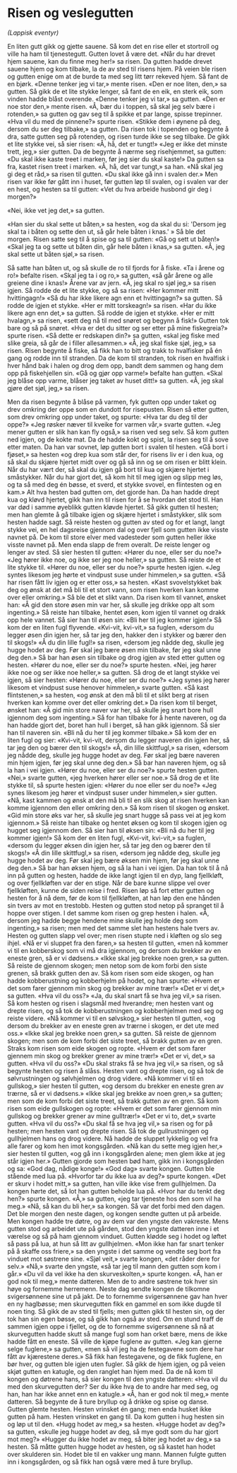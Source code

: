 # Risen og veslegutten
*(Lappisk eventyr)*

En liten gutt gikk og gjette sauene. Så kom det en rise eller et stortroll og ville ha ham til tjenestegutt. Gutten lovet å være det. «Når du har drevet hjem sauene, kan du finne meg her!» sa risen. Da gutten hadde drevet sauene hjem og kom tilbake, la de av sted til risens hjem. På veien ble risen og gutten enige om at de burde ta med seg litt tørr rekeved hjem. Så fant de en bjørk. «Denne tenker jeg vi tar,» mente risen. «Den er noe liten, den,» sa gutten. Så gikk de et lite stykke lenger, så fant de en eik, en sterk eik, som vinden hadde blåst overende. «Denne tenker jeg vi tar,» sa gutten. «Den er noe stor den,» mente risen. «Å, bær du i toppen, så skal jeg selv bære i rotenden,» sa gutten og gav seg til å spikke et par lange, spisse trepinner. «Hva vil du med de pinnene?» spurte risen. «Stikke dem i øynene på deg, dersom du ser deg tilbake,» sa gutten. Da risen tok i topenden og begynte å dra, satte gutten seg på rotenden, og risen turde ikke se seg tilbake. De gikk et lite stykke vei, så sier risen: «Å, hå, det er tungt!» «Jeg er ikke det minste trett, jeg,» sier gutten. Da de begynte å nærme seg risehjemmet, sa gutten: «Du skal ikke kaste treet i marken, før jeg sier du skal kaste!» Da gutten sa fra, kastet risen treet i marken. «Å, hå, det var tungt,» sa han. «Nå skal jeg gi deg et råd,» sa risen til gutten. «Du skal ikke gå inn i svalen der.» Men risen var ikke før gått inn i huset, før gutten løp til svalen, og i svalen var der en hest, og hesten sa til gutten: «Vet du hva arbeide husbond gir deg i morgen?»

«Nei, ikke vet jeg det,» sa gutten.

«Han sier du skal sette ut båten,» sa hesten, «og da skal du si: 'Dersom jeg skal ta i båten og sette den ut, så går hele båten i knas.' » Så ble det morgen. Risen satte seg til å spise og sa til gutten: «Gå og sett ut båten!» «Skal jeg ta og sette ut båten din, går hele båten i knas,» sa gutten. «Å, jeg skal sette ut båten sjøl,» sa risen.

Så satte han båten ut, og så skulle de ro til fjords for å fiske. «Ta i årene og ro!» befalte risen. «Skal jeg ta i og ro,» sa gutten, «så går årene og alle greiene dine i knas!» Årene var av jern. «Å, jeg skal ro sjøl jeg,» sa risen igjen. Så rodde de et lite stykke, og så sa risen: «Her kommer mitt hvittingagn!» «Så du har ikke likere agn enn et hvittingagn?» sa gutten. Så rodde de igjen et stykke. «Her er mitt torskeagn!» sa risen. «Har du ikke likere agn enn det,» sa gutten. Så rodde de igjen et stykke. «Her er mitt hvalagn,» sa risen, «sett deg nå til med snøret og begynn å fisk!» Gutten tok bare og så på snøret. «Hva er det du sitter og ser etter på mine fiskegreia?» spurte risen. «Så dette er redskapen din?» sa gutten, «skal jeg fiske med slike greia, så går de i filler allesammen.» «Å, jeg skal fiske sjøl, jeg,» sa risen. Risen begynte å fiske, så fikk han to bitt og trakk to hvalfisker på én gang og rodde inn til stranden. Da de kom til stranden, tok risen en hvalfisk i hver hånd bak i halen og drog dem opp, bandt dem sammen og hang dem opp på fiskehjellen sin. «Gå og gjør opp varme!» befalte han gutten. «Skal jeg blåse opp varme, blåser jeg taket av huset ditt!» sa gutten. «Å, jeg skal gjøre det sjøl, jeg,» sa risen.

Men da risen begynte å blåse på varmen, fyk gutten opp under taket og drev omkring der oppe som en dundott for risepusten. Risen så etter gutten, som drev omkring opp under taket, og spurte: «Hva tar du deg til der oppe?» «Jeg røsker næver til kveike for varmen vår,» svarte gutten. «Jeg mener gutten er slik han kan fly også,» sa risen ved seg selv. Så kom gutten ned igjen, og de kokte mat. Da de hadde kokt og spist, la risen seg til å sove etter maten. Da han var sovnet, løp gutten bort i svalen til hesten. «Gå bort i fjøset,» sa hesten «og drep kua som står der, for risens liv er i den kua, og så skal du skjære hjertet midt over og gå så inn og se om risen er blitt klein. Når du har vært der, så skal du igjen gå bort til kua og skjære hjertet i småstykker. Når du har gjort det, så kom hit til meg igjen og slipp meg løs, og ta så med deg én bøsse, et sverd, et stykke svovel, en flintesten og en kam.» Alt hva hesten bad gutten om, det gjorde han. Da han hadde drept kua og kløvd hjertet, gikk han inn til risen for å se hvordan det stod til. Han var død i samme øyeblikk gutten kløvde hjertet. Så gikk gutten til hesten; men han glemte å gå tilbake igjen og skjære hjertet i småstykker, slik som hesten hadde sagt. Så reiste hesten og gutten av sted og for et langt, langt stykke vei, en hel dagsreise gjennom dal og over fjell som gutten ikke visste navnet på. De kom til store elver med vadesteder som gutten heller ikke visste navnet på. Men enda slapp de frem overalt. De reiste lenger og lenger av sted. Så sier hesten til gutten: «Hører du noe, eller ser du noe?» «Jeg hører ikke noe, og ikke ser jeg noe heller,» sa gutten. Så reiste de et lite stykke til. «Hører du noe, eller ser du noe?» spurte hesten igjen. «Jeg syntes likesom jeg hørte et vindpust suse under himmelen,» sa gutten. «Så har risen fått liv igjen og er etter oss,» sa hesten. «Kast svovelstykket bak deg og ønsk at det må bli til et stort vann, som risen hverken kan komme over eller omkring.» Så ble det et slikt vann. Da risen kom til vannet, ønsket han: «Å gid den store øsen min var her, så skulle jeg drikke opp alt som ingenting.» Så reiste han tilbake, hentet øsen, kom igjen til vannet og drakk opp hele vannet. Så sier han til øsen sin: «Bli her til jeg kommer igjen!» Så kom der en liten fugl flyvende. «Kvi-vit, kvi-vit,» sa fuglen, «dersom du legger øsen din igjen her, så tar jeg den, hakker den i stykker og bærer den til skogs!» «Å du din lille fugl!» sa risen, «dersom jeg nådde deg, skulle jeg hugge hodet av deg. Før skal jeg bære øsen min tilbake, før jeg skal unne deg den.» Så bar han øsen sin tilbake og drog igjen av sted etter gutten og hesten. «Hører du noe, eller ser du noe?» spurte hesten. «Nei, jeg hører ikke noe og ser ikke noe heller,» sa gutten. Så drog de et langt stykke vei igjen, så sier hesten: «Hører du noe, eller ser du noe?» «Jeg synes jeg hører likesom et vindpust suse henover himmelen,» svarte gutten. «Så kast flintstenen,» sa hesten, «og ønsk at den må bli til et slikt berg at risen hverken kan komme over det eller omkring det.» Da risen kom til berget, ønsket han: «Å gid min store naver var her, så skulle jeg snart bore hull igjennom deg som ingenting.» Så for han tilbake for å hente naveren, og da han hadde gjort det, boret han hull i berget, så han gikk igjennom. Så sier han til naveren sin. «Bli nå du her til jeg kommer tilbake.» Så kom der en liten fugl og sier: «Kvi-vit, kvi-vit, dersom du legger naveren din igjen her, så tar jeg den og bærer den til skogs!» «Å, din lille skittfugl,» sa risen, «dersom jeg nådde deg, skulle jeg hugge hodet av deg. Før skal jeg bære naveren min hjem igjen, før jeg skal unne deg den.» Så bar han naveren hjem, og så la han i vei igjen. «Hører du noe, eller ser du noe?» spurte hesten gutten. «Nei,» svarte gutten, «jeg hverken hører eller ser noe.» Så drog de et lite stykke til, så spurte hesten igjen: «Hører du noe eller ser du noe?» «Jeg synes likesom jeg hører et vindpust suser under himmelen,» sier gutten. «Nå, kast kammen og ønsk at den må bli til en slik skog at risen hverken kan komme igjennom den eller omkring den.» Så kom risen til skogen og ønsket. «Gid min store øks var her, så skulle jeg snart hugge så pass vei at jeg kom igjennom.» Så reiste han tilbake og hentet øksen og kom til skogen igjen og hugget seg igjennom den. Så sier han til øksen sin: «Bli nå du her til jeg kommer igjen!» Så kom der en liten fugl, «Kvi-vit, kvi-vit,» sa fuglen, «dersom du legger øksen din igjen her, så tar jeg den og bærer den til skogs!» «Å din lille skittfugl,» sa risen, «dersom jeg nådde deg, skulle jeg hugge hodet av deg. Før skal jeg bære øksen min hjem, før jeg skal unne deg den.» Så bar han øksen hjem, og så la han i vei igjen. Da han tok til å nå inn på gutten og hesten, hadde de ikke langt igjen til en dyp, lang fjellkløft, og over fjellkløften var der en stige. Når de bare kunne slippe vel over fjellkløften, kunne de siden reise i fred. Risen løp så fort etter gutten og hesten for å nå dem, før de kom til fjellkløften, at han løp den ene hånden sin tvers av mot en trestobb. Hesten og gutten stod netop på spranget til å hoppe over stigen. I det samme kom risen og grep hesten i halen. «Å, dersom jeg hadde begge hendene mine skulle jeg holde deg som ingenting,» sa risen; men med det samme slet han hestens hale tvers av. Hesten og gutten slapp vel over; men risen stupte ned i kløften og slo seg ihjel. «Nå er vi sluppet fra den faren,» sa hesten til gutten, «men nå kommer vi til en kobberskog som vi må dra igjennom, og dersom du brekker av en eneste gren, så er vi dødsens.» «Ikke skal jeg brekke noen gren,» sa gutten. Så reiste de gjennom skogen; men netop som de kom forbi den siste grenen, så brakk gutten den av. Så kom risen som eide skogen, og han hadde kobberustning og kobberhjelm på hodet, og han spurte: «Hvem er det som farer gjennom min skog og brekker av mine trær!» «Det er vi det,» sa gutten. «Hva vil du oss?» «Ja, du skal snart få se hva jeg vil,» sa risen. Så kom hesten og risen i slagsmål med hverandre; men hesten vant og drepte risen, og så tok de kobberustningen og kobberhjelmen med seg og reiste videre. «Nå kommer vi til en sølvskog,» sier hesten til gutten, «og dersom du brekker av en eneste gren av trærne i skogen, er det ute med oss.» «Ikke skal jeg brekke noen gren,» sa gutten. Så reiste de gjennom skogen; men som de kom forbi det siste treet, så brakk gutten av en gren. Straks kom risen som eide skogen og ropte. «Hvem er det som farer gjennem min skog og brekker grener av mine trær!» «Det er vi, det,» sa gutten. «Hva vil du oss?» «Du skal straks få se hva jeg vil,» sa risen, og så begynte hesten og risen å slåss. Hesten vant og drepte risen, og så tok de sølvrustningen og sølvhjelmen og drog videre. «Nå kommer vi til en gullskog,» sier hesten til gutten, «og dersom du brekker en eneste gren av trærne, så er vi dødsens.» «Ikke skal jeg brekke av noen gren,» sa gutten; men som de kom forbi det siste treet, så trakk gutten av en gren. Så kom risen som eide gullskogen og ropte: «Hvem er det som farer gjennom min gullskog og brekker grener av mine gulltrær!» «Det er vi to, det,» svarte gutten. «Hva vil du oss?» «Du skal få se hva jeg vil,» sa risen og for på hesten; men hesten vant og drepte risen. Så tok de gullrustningen og gullhjelmen hans og drog videre. Nå hadde de sluppet lykkelig og vel fra alle farer og kom hen imot kongsgården. «Nå kan du sette meg igjen her,» sier hesten til gutten, «og gå inn i kongsgården alene; men glem ikke at jeg står igjen her.» Gutten gjorde som hesten bød ham, gikk inn i kongsgården og sa: «God dag, nådige konge!» «God dag» svarte kongen. Gutten ble stående med lua på. «Hvorfor tar du ikke lua av deg?» spurte kongen. «Det er skurv i hodet mitt,» sa gutten, han ville ikke vise frem gullhjelmen. Da kongen hørte det, så lot han gutten beholde lua på. «Hvor har du tenkt deg hen?» spurte kongen. «Å,» sa gutten, «jeg tar tjeneste hos den som vil ha meg.» «Nå, så kan du bli her,» sa kongen. Så var det forbi med den dagen. Det ble morgen den neste dagen, og kongen sendte gutten ut på arbeide. Men kongen hadde tre døtre, og av dem var den yngste den vakreste. Mens gutten stod og arbeidet ute på gården, stod den yngste datteren inne i et værelse og så på ham gjennom vinduet. Gutten klødde seg i hodet og løftet så pass på lua, at hun så litt av gullhjelmen. «Mon ikke han far snart tenker på å skaffe oss friere,» sa den yngste i det samme og vendte seg bort fra vinduet mot søstrene sine. «Sjøl veit,» svarte kongen, «det råder dere for selv.» «Nå,» svarte den yngste, «så tar jeg til mann den gutten som kom i går.» «Du vil da vel ikke ha den skurveskolten,» spurte kongen. «Å, han er god nok til meg,» mente datteren. Men de to andre søstrene tok hver sin høye og fornemme herremenn. Neste dag sendte kongen de tilkomne svigersønnene sine ut på jakt. De to fornemme svigersønnene gav han hver en ny haglbøsse; men skurvegutten fikk en gammel en som ikke dugde til noen ting. Så gikk de av sted til fjells; men gutten gikk til hesten sin, og der tok han sin egen bøsse, og så gikk han også av sted. Om en stund traff de sammen igjen oppe i fjellet, og de to fornemme svigersønnene så nå at skurvegutten hadde skutt så mange fugl som han orket bære, mens de ikke hadde fått en eneste. Så ville de kjøpe fuglene av gutten. «Jeg kan gjerne selge fuglene,» sa gutten, «men så vil jeg ha de festegavene som dere har fått av kjærestene deres.» Så fikk han festegavene, og de fikk fuglene, en bør hver, og gutten ble igjen uten fugler. Så gikk de hjem igjen, og på veien skjøt gutten en katugle, og den ranglet han hjem med. Da de nå kom til kongen og døtrene hans, så sier kongen til den yngste datteren: «Hva vil du med den skurvegutten der? Ser du ikke hva de to andre har med seg, og han, han har ikke annet enn en katugle.» «Å, han er god nok til meg,» mente datteren. Så begynte de å ture bryllup og å drikke og spise og danse. Gutten glemte hesten. Hesten vrinsket én gang; men enda husket ikke gutten på ham. Hesten vrinsket en gang til. Da kom gutten i hug hesten sin og løp ut til den. «Hugg hodet av meg,» sa hesten. «Hugge hodet av deg?» sa gutten, «skulle jeg hugge hodet av deg, så mye godt som du har gjort mot meg?» «Hugger du ikke hodet av meg, så biter jeg hodet av deg,» sa hesten. Så måtte gutten hugge hodet av hesten, og så kastet han hodet over skulderen sin. Hodet ble til en vakker ung mann. Mannen fulgte gutten inn i kongsgården, og så fikk han også være med å ture bryllup.
